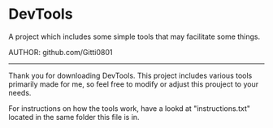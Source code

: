 # DevTools
A project which includes some simple tools that may facilitate some things.

AUTHOR: github.com/Gitti0801

---

Thank you for downloading DevTools. This project includes various tools primarily made for me, so feel free to modify or adjust this prouject to your needs.

For instructions on how the tools work, have a lookd at "instructions.txt" located in the same folder this file is in.
